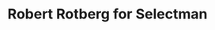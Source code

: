 ---
layout: post
title:  "Robert Rotberg for Selectman"
tags: "web"
thumb: blank.jpg
desc: "Running for an elected office deserves a slick, quick site"
---